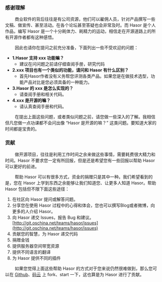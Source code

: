 ### 感谢理解
&emsp;&emsp; 商业软件的背后往往是有公司资源，他们可以雇佣人员，针对产品撰写一些文稿、做宣传、甚至活动。在各个论坛甚至答疑也会非常及时。而 Hasor 是个人作品，编写 Hasor 是一个十分耗体力、耗精力的运动，相信走在开源道路上的所有开源作者都有这种感悟。

&emsp;&emsp; 因此也请你在提问之前充分准备，下面列出一些不受欢迎的问题：
- **1.Hasor 支持 xxx 功能嘛？**
    - 建议在问问题之前请仔细查阅手册，研究代码
- **2.xxx 项目也有一个类似的功能，请问和 Hasor 有什么区别？**
    - 首先Hasor作者没有义务帮您评测各类产品。如果您是在做技术选型，功能产品对比是您必须具备的一种能力。
- **3.Hasor 的 xxx 是怎么实现的？**
    - 请查阅手册和相关代码。
- **4.xxx 是开源的嘛？**
    - 请认真查阅手册和代码。

&emsp;&emsp; 在提出上面这些问题，或者类似问题之前，请您做一些深入的了解。我相信但凡您做一点功课都不会问出像 “Hasor 是开源的嘛？” 这类问题。要知道大家的时间都是宝贵的。

### 贡献
&emsp;&emsp; 做开源项目，往往是利用工作时间之余来做这些事情，需要耗费很大精力和时间。Hasor 不要求您一定有所回报，但是还是希望您有一些回报以帮助 Hasor 可以更好的前进。

&emsp;&emsp; 帮助 Hasor 可以有很多方式，资金的捐赠只是其中一种。我们希望看到的是，您在 Hasor 上学到东西之余能够让我们知道您、让更多人知道 Hasor。帮助 Hasor 包括但不限下面这些途径：

1. 在社区向 Hasor 提问或解答问题。
2. 分享您在使用 Hasor 过程中的心得和体会，您也可以撰写Blog或者微博，向更多的人介绍 Hasor。
3. 向 Hasor 递交 Issues，报告 Bug 和建议。[http://git.oschina.net/teams/hasor/issues](http://git.oschina.net/teams/hasor/issues)
4. 贡献您的智慧，为 Hasor 递交代码
5. 捐赠金钱
6. 提供服务器空间带宽资源
7. 提供不同语言的翻译
8. 为 Hasor 提供不同的插件

&emsp;&emsp; 如果您觉得上面这些帮助 Hasor 的方式对于您来说仍然很难做到，那么您可以在 [Github](https://github.com/zycgit/hasor)、[码云](http://git.oschina.net/zycgit/hasor) 上 fork、start 一下，这也算是为 Hasor 进行了贡献。